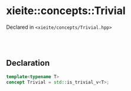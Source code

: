 # xieite::concepts::Trivial
Declared in `<xieite/concepts/Trivial.hpp>`

<br/><br/>

## Declaration
```cpp
template<typename T>
concept Trivial = std::is_trivial_v<T>;
```
